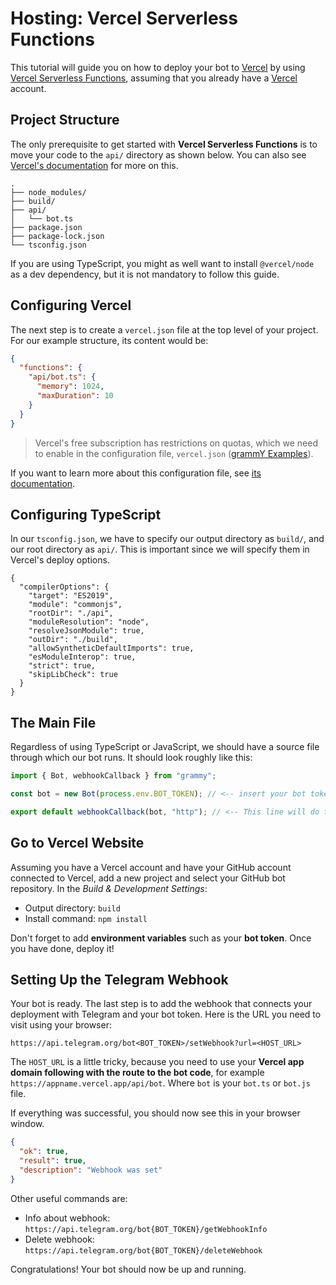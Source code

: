# Hosting: Vercel Serverless Functions

This tutorial will guide you on how to deploy your bot to [Vercel](https://vercel.com/) by using [Vercel Serverless Functions](https://vercel.com/docs/concepts/functions/serverless-functions), assuming that you already have a [Vercel](https://vercel.com) account.

## Project Structure

The only prerequisite to get started with **Vercel Serverless Functions** is to move your code to the `api/` directory as shown below.
You can also see [Vercel's documentation](https://vercel.com/docs/concepts/functions/serverless-functions#deploying-serverless-functions) for more on this.

```asciiart:no-line-numbers
.
├── node_modules/
├── build/
├── api/
│   └── bot.ts
├── package.json
├── package-lock.json
└── tsconfig.json
```

If you are using TypeScript, you might as well want to install `@vercel/node` as a dev dependency, but it is not mandatory to follow this guide.

## Configuring Vercel

The next step is to create a `vercel.json` file at the top level of your project.
For our example structure, its content would be:

```json
{
  "functions": {
    "api/bot.ts": {
      "memory": 1024,
      "maxDuration": 10
    }
  }
}
```

> Vercel's free subscription has restrictions on quotas, which we need to enable in the configuration file, `vercel.json` ([grammY Examples](https://github.com/grammyjs/examples/blob/main/vercel-bot/api/index.ts)).

If you want to learn more about this configuration file, see [its documentation](https://vercel.com/docs/project-configuration).

## Configuring TypeScript

In our `tsconfig.json`, we have to specify our output directory as `build/`, and our root directory as `api/`.
This is important since we will specify them in Vercel's deploy options.

```json{5,8}
{
  "compilerOptions": {
    "target": "ES2019",
    "module": "commonjs",
    "rootDir": "./api",
    "moduleResolution": "node",
    "resolveJsonModule": true,
    "outDir": "./build",
    "allowSyntheticDefaultImports": true,
    "esModuleInterop": true,
    "strict": true,
    "skipLibCheck": true
  }
}
```

## The Main File

Regardless of using TypeScript or JavaScript, we should have a source file through which our bot runs.
It should look roughly like this:

```ts
import { Bot, webhookCallback } from "grammy";

const bot = new Bot(process.env.BOT_TOKEN); // <-- insert your bot token from environment variable

export default webhookCallback(bot, "http"); // <-- This line will do the trick!
```

## Go to Vercel Website

Assuming you have a Vercel account and have your GitHub account connected to Vercel, add a new project and select your GitHub bot repository.
In the _Build & Development Settings_:

- Output directory: `build`
- Install command: `npm install`

Don't forget to add **environment variables** such as your **bot token**.
Once you have done, deploy it!

## Setting Up the Telegram Webhook

Your bot is ready.
The last step is to add the webhook that connects your deployment with Telegram and your bot token.
Here is the URL you need to visit using your browser:

```md:no-line-numbers
https://api.telegram.org/bot<BOT_TOKEN>/setWebhook?url=<HOST_URL>
```

The `HOST_URL` is a little tricky, because you need to use your **Vercel app domain following with the route to the bot code**, for example `https://appname.vercel.app/api/bot`.
Where `bot` is your `bot.ts` or `bot.js` file.

If everything was successful, you should now see this in your browser window.

```json
{
  "ok": true,
  "result": true,
  "description": "Webhook was set"
}
```

Other useful commands are:

- Info about webhook: `https://api.telegram.org/bot{BOT_TOKEN}/getWebhookInfo`
- Delete webhook: `https://api.telegram.org/bot{BOT_TOKEN}/deleteWebhook`

Congratulations!
Your bot should now be up and running.
